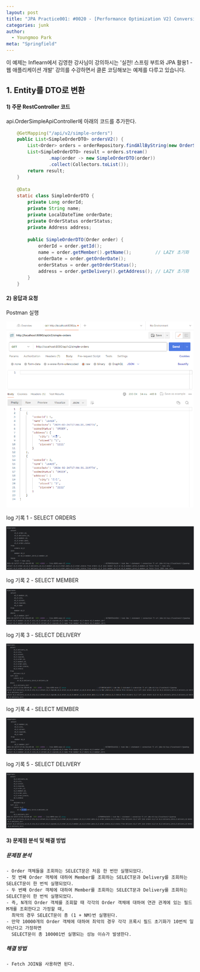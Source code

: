 ```yaml
---
layout: post
title: "JPA Practice001: #0020 - [Performance Optimization V2] Conversion from Entity to DTO"
categories: junk
author:
  - Youngmoo Park
meta: "Springfield"
---
```


이 예제는 Inflearn에서 김영한 강사님이 강의하시는 '실전! 스프링 부트와 JPA 활용1 - 웹 애플리케이션 개발' 강의를 수강하면서 클론 코딩해보는 예제를 다루고 있습니다.

## 1. Entity를 DTO로 변환

#### **1) 주문 RestController 코드**

api.OrderSimpleApiController에 아래의 코드를 추가한다.

```java
    @GetMapping("/api/v2/simple-orders")
    public List<SimpleOrderDTO> ordersV2() {
        List<Order> orders = orderRepository.findAllByString(new OrderSearch());
        List<SimpleOrderDTO> result = orders.stream()
                .map(order -> new SimpleOrderDTO(order))
                .collect(Collectors.toList());
        return result;
    }
    
    @Data
    static class SimpleOrderDTO {
        private Long orderId;
        private String name;
        private LocalDateTime orderDate;
        private OrderStatus orderStatus;
        private Address address;

        public SimpleOrderDTO(Order order) {
            orderId = order.getId();
            name = order.getMember().getName();         // LAZY 초기화
            orderDate = order.getOrderDate();
            orderStatus = order.getOrderStatus();
            address = order.getDelivery().getAddress(); // LAZY 초기화
        }
    }
```

#### **2) 응답과 요청**

Postman 실행

![IMAGE](/assets/images/spring-boot-jpa-practice001/0020/postman-v2-orders.png)

log 기록 1 - SELECT ORDERS

![IMAGE](/assets/images/spring-boot-jpa-practice001/0020/jpa-bad-select-1.png)

log 기록 2 - SELECT MEMBER

![IMAGE](/assets/images/spring-boot-jpa-practice001/0020/jpa-bad-select-2.png)

log 기록 3 - SELECT DELIVERY

![IMAGE](/assets/images/spring-boot-jpa-practice001/0020/jpa-bad-select-3.png)

log 기록 4 - SELECT MEMBER

![IMAGE](/assets/images/spring-boot-jpa-practice001/0020/jpa-bad-select-4.png)

log 기록 5 - SELECT DELIVERY

![IMAGE](/assets/images/spring-boot-jpa-practice001/0020/jpa-bad-select-5.png)

#### **3) 문제점 분석 및 해결 방법**

##### **문제점 분석**
```plaintext
- Order 객체들을 조회하는 SELECT문은 처음 한 번만 실행되었다.
- 첫 번째 Order 객체에 대하여 Member를 조회하는 SELECT문과 Delivery를 조회하는 SELECT문이 한 번씩 실행되었다.
- 두 번째 Order 객체에 대하여 Member를 조회하는 SELECT문과 Delivery를 조회하는 SELECT문이 한 번씩 실행되었다.
- 즉, N개의 Order 객체를 조회할 때 각각의 Order 객체에 대하여 연관 관계에 있는 필드 M개를 조회한다고 가정할 때,
  최악의 경우 SELECT문이 총 (1 + NM)번 실행된다.
- 만약 10000개의 Order 객체에 대하여 최악의 경우 각각 프록시 필드 초기화가 10번씩 일어난다고 가정하면
  SELECT문이 총 100001번 실행되는 성능 이슈가 발생한다.
```
##### **해결 방법**
```plaintext
- Fetch JOIN을 사용하면 된다.
```

